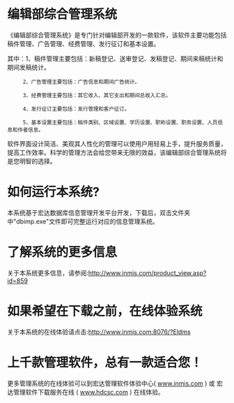 # 编辑部综合管理系统

《编辑部综合管理系统》是专门针对编辑部开发的一款软件，该软件主要功能包括稿件管理、广告管理、经费管理、发行征订和基本设置。

其中：1、稿件管理主要包括：新稿登记、送审登记、发稿登记、期间来稿统计和期间发稿统计。

         2、广告管理主要包括：广告信息和期间广告统计。
         
         3、经费管理主要包括：其它收入、其它支出和期间总收入汇总。
         
         4、发行征订主要包括：发行管理和客户征订。
         
         5、基本设置主要包括：稿件类别、区域设置、学历设置、职称设置、职务设置、人员信息和作者信息。
         
软件界面设计简洁、美观其人性化的管理可以使用户用轻易上手，提升服务质量，提高工作效率。科学的管理方法会给您带来无限的效益，该编辑部综合管理系统将是您明智的选择。

# 如何运行本系统?

本系统基于宏达数据库信息管理开发平台开发，下载后，双击文件夹中"dbimp.exe"文件即可完整运行对应的信息管理系统。

# 了解系统的更多信息

关于本系统更多信息，请参阅:http://www.inmis.com/product_view.asp?id=859

# 如果希望在下载之前，在线体验系统

关于本系统的在线体验请点击:http://www.inmis.com:8076/?Eldms

# 上千款管理软件，总有一款适合您！

更多管理系统的在线体验可以到宏达管理软件体验中心( www.inmis.com ) 或 宏达管理软件下载服务在线 ( www.hdcsc.com ) 在线体验。

